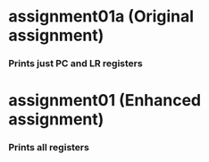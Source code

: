 # assignment01a (Original assignment)
### Prints just PC and LR registers

# assignment01 (Enhanced assignment)
### Prints all registers